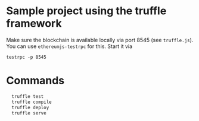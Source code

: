 # Sample project using the truffle framework

Make sure the blockchain is available locally via port 8545 (see `truffle.js`). You can use `ethereumjs-testrpc`
for this. Start it via

    testrpc -p 8545

# Commands
```sh
  truffle test
  truffle compile
  truffle deploy
  truffle serve
```